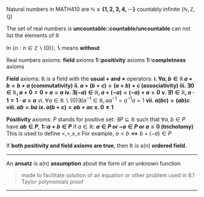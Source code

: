 Natural numbers in MATH410 are **$\mathbb{N} = \{1, 2, 3, 4, \cdots\}$**
	countably infinite ($\mathbb{N, Z, Q}$)

The set of real numbers is **uncountable::countable/uncountable**
	can not list the elements of $\mathbb{R}$

In $\{n : n \in \mathbb{Z} \backslash \{0\}\}$, **$\backslash$** means **without**

Real numbers axioms:
**field** axioms
**1::positivity** axioms
**1::completness** axioms

**Field** axioms:
$\mathbb{R}$ is a field with the **usual $+$ and $\times$** operators:
**i. $\forall a, b \in \mathbb{R}\, a + b = b + a$ (commutativity)**
**ii. $a + (b + c) = (a + b ) + c$ (associativity)**
**iii. $\exists 0 \in \mathbb{R}, a + 0 = 0 + a = a$**
**iv. $\exists (-a) \in \mathbb{R}, a + (-a) = (-a) + a = 0$**
**v. $\exists 1 \in \mathbb{R}, a \cdot 1 = 1 \cdot a = a$**
vi. $\forall a \in \mathbb{R} \backslash \{0\} \exists (a^{-1} \in \mathbb{R}, a a^{-1} = a^{-1} a = 1$
**vii. $a(bc) = (ab) c$**
**viii. $ab = ba$**
**ix. $a (b + c) = ab + ac$**
**x. $0 \neq 1$**

**Positivity** axioms:
$P$ stands for positive set:
$\exists P \subseteq \mathbb{R}$ such that $\forall a, b \in P$ have **$ab \in P$**, **1::$a + b \in P$** 
if $a \in \mathbb{R}$: **$a \in P$ or $-a \in P$ or $a = 0$ (trichotomy)**
	This is used to define $<, >, \geq, \leq$
	For example, $a < b \iff b + (-a) \in P$

If **both positivity and field axioms are true**, then $\mathbb{R}$ is a(n) **ordered field**.

***

An **ansatz** is a(n) **assumption** about the form of an unknown function
> made to facilitate solution of an equation or other problem
> used in 8.1 Taylor polynomials proof
***
